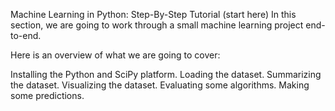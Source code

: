 Machine Learning in Python: Step-By-Step Tutorial
(start here)
In this section, we are going to work through a small machine learning project end-to-end.

Here is an overview of what we are going to cover:

Installing the Python and SciPy platform.
Loading the dataset.
Summarizing the dataset.
Visualizing the dataset.
Evaluating some algorithms.
Making some predictions.
